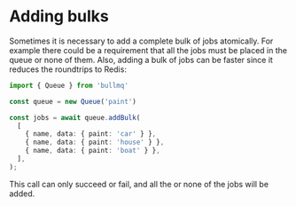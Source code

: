 # Adding bulks

Sometimes it is necessary to add a complete bulk of jobs atomically. For example there could be a requirement that all the jobs must be placed in the queue or none of them. Also, adding a bulk of jobs can be faster since it reduces the roundtrips to Redis:

```typescript
import { Queue } from 'bullmq'

const queue = new Queue('paint')

const jobs = await queue.addBulk(
  [
    { name, data: { paint: 'car' } },
    { name, data: { paint: 'house' } },
    { name, data: { paint: 'boat' } },
  ],
);
```

This call can only succeed or fail, and all the or none of the jobs will be added.



